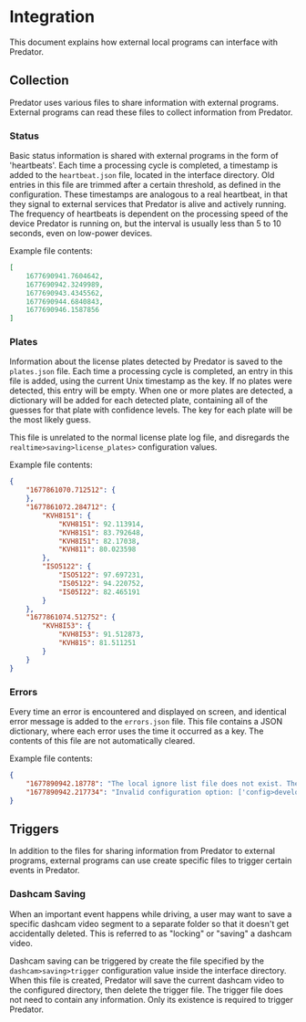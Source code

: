 # Integration

This document explains how external local programs can interface with Predator.


## Collection

Predator uses various files to share information with external programs. External programs can read these files to collect information from Predator.

### Status

Basic status information is shared with external programs in the form of 'heartbeats'. Each time a processing cycle is completed, a timestamp is added to the `heartbeat.json` file, located in the interface directory. Old entries in this file are trimmed after a certain threshold, as defined in the configuration. These timestamps are analogous to a real heartbeat, in that they signal to external services that Predator is alive and actively running. The frequency of heartbeats is dependent on the processing speed of the device Predator is running on, but the interval is usually less than 5 to 10 seconds, even on low-power devices.

Example file contents:

```json
[
    1677690941.7604642,
    1677690942.3249989,
    1677690943.4345562,
    1677690944.6840843,
    1677690946.1587856
]
```


### Plates

Information about the license plates detected by Predator is saved to the `plates.json` file. Each time a processing cycle is completed, an entry in this file is added, using the current Unix timestamp as the key. If no plates were detected, this entry will be empty. When one or more plates are detected, a dictionary will be added for each detected plate, containing all of the guesses for that plate with confidence levels. The key for each plate will be the most likely guess.

This file is unrelated to the normal license plate log file, and disregards the `realtime>saving>license_plates>` configuration values.

Example file contents:

```json
{
    "1677861070.712512": {
    },
    "1677861072.284712": {
        "KVH8151": {
            "KVH8151": 92.113914,
            "KVH81S1": 83.792648,
            "KVH8I51": 82.17038,
            "KVH811": 80.023598
        },
        "ISO5122": {
            "ISO5122": 97.697231,
            "IS05122": 94.220752,
            "IS05I22": 82.465191
        }
    }, 
    "1677861074.512752": {
        "KVH8I53": {
            "KVH8I53": 91.512873,
            "KVH81S": 81.511251
        }
    }
}
```


### Errors

Every time an error is encountered and displayed on screen, and identical error message is added to the `errors.json` file. This file contains a JSON dictionary, where each error uses the time it occurred as a key. The contents of this file are not automatically cleared.

Example file contents:

```JSON
{
    "1677890942.18778": "The local ignore list file does not exist. The local ignore list is disabled.",
    "1677890942.217734": "Invalid configuration option: ['config>developer>ignore_list>local_file']"
}
```


## Triggers

In addition to the files for sharing information from Predator to external programs, external programs can use create specific files to trigger certain events in Predator.

### Dashcam Saving

When an important event happens while driving, a user may want to save a specific dashcam video segment to a separate folder so that it doesn't get accidentally deleted. This is referred to as "locking" or "saving" a dashcam video.

Dashcam saving can be triggered by create the file specified by the `dashcam>saving>trigger` configuration value inside the interface directory. When this file is created, Predator will save the current dashcam video to the configured directory, then delete the trigger file. The trigger file does not need to contain any information. Only its existence is required to trigger Predator.
